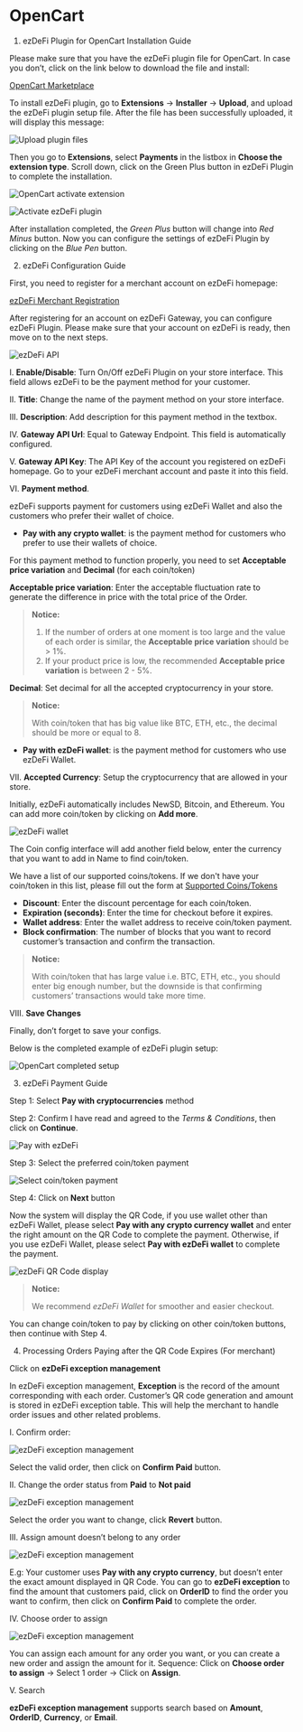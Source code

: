 # OpenCart
1. ezDeFi Plugin for OpenCart Installation Guide

Please make sure that you have the ezDeFi plugin file for OpenCart. In case you don’t, click on the link below to download the file and install:

[OpenCart Marketplace](https://www.opencart.com/index.php?route=marketplace/extension/info&extension_id=38282&filter_search=ezdefi)

To install ezDeFi plugin, go to **Extensions** -> **Installer** -> **Upload**, and upload the ezDeFi plugin setup file. After the file has been successfully uploaded, it will display this message:

![Upload plugin files](../../img/oc-upload.png "Upload plugin files")

Then you go to **Extensions**, select **Payments** in the listbox in **Choose the extension type**. Scroll down, click on the Green Plus button in ezDeFi Plugin to complete the installation.

![OpenCart activate extension](../../img/oc-payment.png "OpenCart activate extension")

![Activate ezDeFi plugin](../../img/oc-ezdefi-actv.png "Activate ezDeFi plugin")

After installation completed, the *Green Plus* button will change into *Red Minus* button. Now you can configure the settings of ezDeFi Plugin by clicking on the *Blue Pen* button.

2. ezDeFi Configuration Guide

First, you need to register for a merchant account on ezDeFi homepage:

[ezDeFi Merchant Registration](https://merchant.ezdefi.com/register?utm_source=docs)

After registering for an account on ezDeFi Gateway, you can configure ezDeFi Plugin. Please make sure that your account on ezDeFi is ready, then move on to the next steps.

![ezDeFi API](../../img/oc-api.png "ezDeFi API")

I. **Enable/Disable**: Turn On/Off ezDeFi Plugin on your store interface. This field allows ezDeFi to be the payment method for your customer.

II. **Title**: Change the name of the payment method on your store interface.

III. **Description**: Add description for this payment method in the textbox.

IV. **Gateway API Url**: Equal to Gateway Endpoint. This field is automatically configured.

V. **Gateway API Key**: The API Key of the account you registered on ezDeFi homepage. Go to your ezDeFi merchant account and paste it into this field.

VI. **Payment method**.

ezDeFi supports payment for customers using ezDeFi Wallet and also the customers who prefer their wallet of choice.
* **Pay with any crypto wallet**: is the payment method for customers who prefer to use their wallets of choice.

For this payment method to function properly, you need to set **Acceptable price variation** and **Decimal** (for each coin/token)

**Acceptable price variation**: Enter the acceptable fluctuation rate to generate the difference in price with the total price of the Order.

> **Notice:**
> 1. If the number of orders at one moment is too large  and the value of each order is similar, the **Acceptable price variation** should be > 1%.
> 2. If your product price is low, the recommended **Acceptable price variation** is between 2 - 5%.

**Decimal**: Set decimal for all the accepted cryptocurrency in your store.

> **Notice:** 
> 
> With coin/token that has big value like BTC, ETH, etc., the decimal should be more or equal to 8.

* **Pay with ezDeFi wallet**: is the payment method for customers who use ezDeFi Wallet.

VII. **Accepted Currency**: Setup the cryptocurrency that are allowed in your store.

Initially, ezDeFi automatically includes NewSD, Bitcoin, and Ethereum. You can add more coin/token by clicking on **Add more**.

![ezDeFi wallet](../../img/oc-wallet.png)

The Coin config interface will add another field below, enter the currency that you want to add in Name to find coin/token.

We have a list of our supported coins/tokens. If we don't have your coin/token in this list, please fill out the form at [Supported Coins/Tokens](https://ezdefi.com/news/supported-coins-tokens/)

* **Discount**: Enter the discount percentage for each coin/token.
* **Expiration (seconds)**: Enter the time for checkout before it expires.
* **Wallet address**: Enter the wallet address to receive coin/token payment.
* **Block confirmation**: The number of blocks that you want to record customer’s transaction and confirm the transaction.

> **Notice:** 
> 
> With coin/token that has large value i.e. BTC, ETH, etc., you should enter big enough number, but the downside is that confirming customers’ transactions would take more time.

VIII. **Save Changes**

Finally, don’t forget to save your configs.

Below is the completed example of ezDeFi plugin setup:

![OpenCart completed setup](../../img/oc-complete.png "OpenCart completed setup")

3. ezDeFi Payment Guide

Step 1: Select **Pay with cryptocurrencies** method

Step 2: Confirm I have read and agreed to the *Terms & Conditions*, then click on **Continue**.

![Pay with ezDeFi](../../img/oc-checkout.png "Pay with ezDeFi")

Step 3: Select the preferred coin/token payment

![Select coin/token payment](../../img/oc-payment-select.png "Select coin/token payment")

Step 4: Click on **Next** button

Now the system will display the QR Code, if you use wallet other than ezDeFi Wallet, please select **Pay with any crypto currency wallet** and enter the right amount on the QR Code to complete the payment. Otherwise, if you use ezDeFi Wallet, please select **Pay with ezDeFi wallet** to complete the payment.

![ezDeFi QR Code display](../../img/oc-qr.png "ezDeFi QR Code display")

> **Notice:** 
> 
> We recommend *ezDeFi Wallet* for smoother and easier checkout.

You can change coin/token to pay by clicking on other coin/token buttons, then continue with Step 4.

4. Processing Orders Paying after the QR Code Expires (For merchant)

Click on **ezDeFi exception management**

In ezDeFi exception management, **Exception** is the record of the amount corresponding with each order. Customer’s QR code generation and amount is stored in ezDeFi exception table. This will help the merchant to handle order issues and other related problems.

I. Confirm order:

![ezDeFi exception management](../../img/oc-exception1.png)

Select the valid order, then click on **Confirm Paid** button.

II. Change the order status from **Paid** to **Not paid**

![ezDeFi exception management](../../img/oc-exception2.png)

Select the order you want to change, click **Revert** button.

III. Assign amount doesn’t belong to any order

![ezDeFi exception management](../../img/oc-exception3.png)

E.g: Your customer uses **Pay with any crypto currency**, but doesn’t enter the exact amount displayed in QR Code. You can go to **ezDeFi exception** to find the amount that customers paid, click on **OrderID** to find the order you want to confirm, then click on **Confirm Paid** to complete the order.

IV. Choose order to assign

![ezDeFi exception management](../../img/oc-exception4.png)

You can assign each amount for any order you want, or you can create a new order and assign the amount for it.
Sequence: Click on **Choose order to assign** -> Select 1 order -> Click on **Assign**.

V. Search

**ezDeFi exception management** supports search based on **Amount**, **OrderID**, **Currency**, or **Email**.